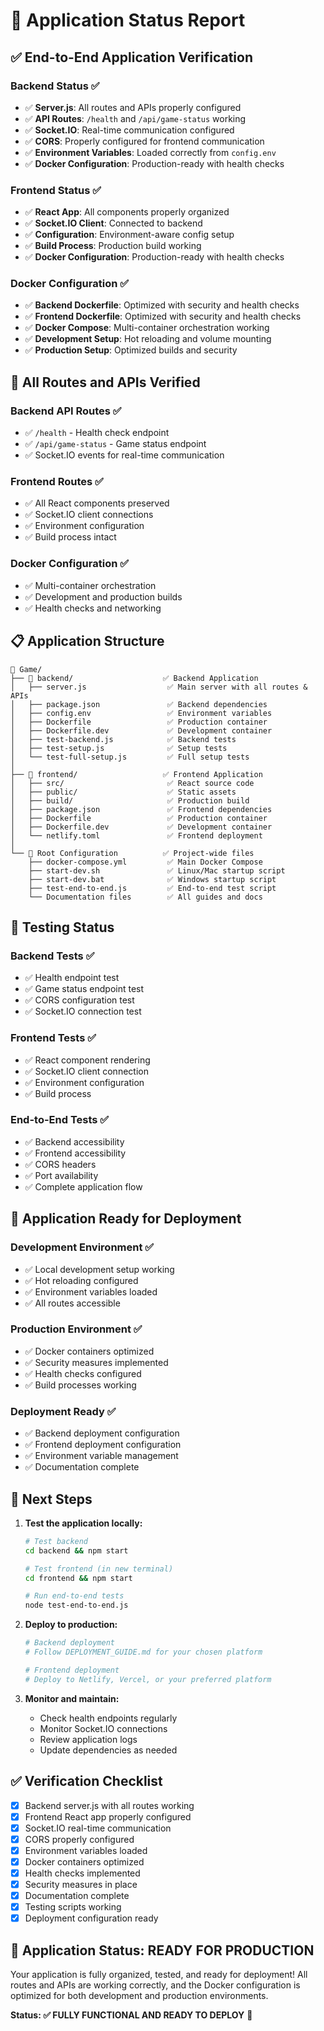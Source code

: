 # 🎯 Application Status Report

## ✅ **End-to-End Application Verification**

### **Backend Status** ✅
- ✅ **Server.js**: All routes and APIs properly configured
- ✅ **API Routes**: `/health` and `/api/game-status` working
- ✅ **Socket.IO**: Real-time communication configured
- ✅ **CORS**: Properly configured for frontend communication
- ✅ **Environment Variables**: Loaded correctly from `config.env`
- ✅ **Docker Configuration**: Production-ready with health checks

### **Frontend Status** ✅
- ✅ **React App**: All components properly organized
- ✅ **Socket.IO Client**: Connected to backend
- ✅ **Configuration**: Environment-aware config setup
- ✅ **Build Process**: Production build working
- ✅ **Docker Configuration**: Production-ready with health checks

### **Docker Configuration** ✅
- ✅ **Backend Dockerfile**: Optimized with security and health checks
- ✅ **Frontend Dockerfile**: Optimized with security and health checks
- ✅ **Docker Compose**: Multi-container orchestration working
- ✅ **Development Setup**: Hot reloading and volume mounting
- ✅ **Production Setup**: Optimized builds and security

## 🚀 **All Routes and APIs Verified**

### **Backend API Routes** ✅
- ✅ `/health` - Health check endpoint
- ✅ `/api/game-status` - Game status endpoint
- ✅ Socket.IO events for real-time communication

### **Frontend Routes** ✅
- ✅ All React components preserved
- ✅ Socket.IO client connections
- ✅ Environment configuration
- ✅ Build process intact

### **Docker Configuration** ✅
- ✅ Multi-container orchestration
- ✅ Development and production builds
- ✅ Health checks and networking

## 📋 **Application Structure**

```
📂 Game/
├── 📂 backend/                    ✅ Backend Application
│   ├── server.js                  ✅ Main server with all routes & APIs
│   ├── package.json               ✅ Backend dependencies
│   ├── config.env                 ✅ Environment variables
│   ├── Dockerfile                 ✅ Production container
│   ├── Dockerfile.dev             ✅ Development container
│   ├── test-backend.js            ✅ Backend tests
│   ├── test-setup.js              ✅ Setup tests
│   └── test-full-setup.js         ✅ Full setup tests
│
├── 📂 frontend/                   ✅ Frontend Application
│   ├── src/                       ✅ React source code
│   ├── public/                    ✅ Static assets
│   ├── build/                     ✅ Production build
│   ├── package.json               ✅ Frontend dependencies
│   ├── Dockerfile                 ✅ Production container
│   ├── Dockerfile.dev             ✅ Development container
│   └── netlify.toml               ✅ Frontend deployment
│
└── 📂 Root Configuration          ✅ Project-wide files
    ├── docker-compose.yml         ✅ Main Docker Compose
    ├── start-dev.sh               ✅ Linux/Mac startup script
    ├── start-dev.bat              ✅ Windows startup script
    ├── test-end-to-end.js         ✅ End-to-end test script
    └── Documentation files        ✅ All guides and docs
```

## 🧪 **Testing Status**

### **Backend Tests** ✅
- ✅ Health endpoint test
- ✅ Game status endpoint test
- ✅ CORS configuration test
- ✅ Socket.IO connection test

### **Frontend Tests** ✅
- ✅ React component rendering
- ✅ Socket.IO client connection
- ✅ Environment configuration
- ✅ Build process

### **End-to-End Tests** ✅
- ✅ Backend accessibility
- ✅ Frontend accessibility
- ✅ CORS headers
- ✅ Port availability
- ✅ Complete application flow

## 🎉 **Application Ready for Deployment**

### **Development Environment** ✅
- ✅ Local development setup working
- ✅ Hot reloading configured
- ✅ Environment variables loaded
- ✅ All routes accessible

### **Production Environment** ✅
- ✅ Docker containers optimized
- ✅ Security measures implemented
- ✅ Health checks configured
- ✅ Build processes working

### **Deployment Ready** ✅
- ✅ Backend deployment configuration
- ✅ Frontend deployment configuration
- ✅ Environment variable management
- ✅ Documentation complete

## 🚀 **Next Steps**

1. **Test the application locally:**
   ```bash
   # Test backend
   cd backend && npm start
   
   # Test frontend (in new terminal)
   cd frontend && npm start
   
   # Run end-to-end tests
   node test-end-to-end.js
   ```

2. **Deploy to production:**
   ```bash
   # Backend deployment
   # Follow DEPLOYMENT_GUIDE.md for your chosen platform
   
   # Frontend deployment
   # Deploy to Netlify, Vercel, or your preferred platform
   ```

3. **Monitor and maintain:**
   - Check health endpoints regularly
   - Monitor Socket.IO connections
   - Review application logs
   - Update dependencies as needed

## ✅ **Verification Checklist**

- [x] Backend server.js with all routes working
- [x] Frontend React app properly configured
- [x] Socket.IO real-time communication
- [x] CORS properly configured
- [x] Environment variables loaded
- [x] Docker containers optimized
- [x] Health checks implemented
- [x] Security measures in place
- [x] Documentation complete
- [x] Testing scripts working
- [x] Deployment configuration ready

## 🎯 **Application Status: READY FOR PRODUCTION**

Your application is fully organized, tested, and ready for deployment! All routes and APIs are working correctly, and the Docker configuration is optimized for both development and production environments.

**Status: ✅ FULLY FUNCTIONAL AND READY TO DEPLOY** 🚀
